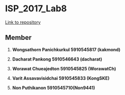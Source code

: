 # ISP_2017_Lab8



[Link to repository](https://github.com/kakmond/ISP_2017_Lab8)

## Member


1. **Wongsathorn Panichkurkul 5910545817 (kakmond)** </br>

2. **Dacharat Pankong 5910546643 (dacharat)** </br>

3. **Worawat Chueajedton 5910545825 (WorawatCh)** </br>

4. **Varit Assavavisidchai 5910545833 (KongSKE)** </br>

5. **Non Puthikanon 5910545710(Non9441)** </br>
